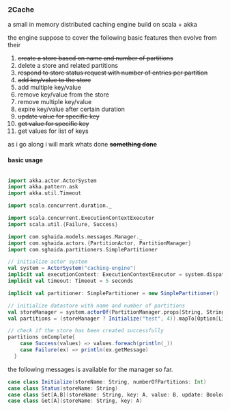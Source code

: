 ### 2Cache

a small in memory distributed caching engine build on scala + akka 

the engine suppose to cover the following basic features then evolve from their

1. ~~create a store based on name and number of partitions~~
2. delete a store and related partitions
3. ~~respond to store status request with number of entries per partition~~ 
4. ~~add key/value to the store~~
5. add multiple key/value
6. remove key/value from the store
7. remove multiple key/value
8. expire key/value after certain duration
9. ~~update value for specific key~~
10. ~~get value for specific key~~
11. get values for list of keys

as i go along i will mark whats done  __~~something done~~__

#### basic usage

```scala

import akka.actor.ActorSystem
import akka.pattern.ask
import akka.util.Timeout

import scala.concurrent.duration._

import scala.concurrent.ExecutionContextExecutor
import scala.util.{Failure, Success}

import com.sghaida.models.messages.Manager._
import com.sghaida.actors.{PartitionActor, PartitionManager}
import com.sghaida.partitioners.SimplePartitioner

// initialize actor system
val system = ActorSystem("caching-engine")
implicit val executionContext: ExecutionContextExecutor = system.dispatcher
implicit val timeout: Timeout = 5 seconds

implicit val partitioner: SimplePartitioner = new SimplePartitioner()

// initialize datastore with name and number of partitions 
val storeManager = system.actorOf(PartitionManager.props[String, String])
val partitions = (storeManager ? Initialize("test", 4)).mapTo[Option[List[String]]]

// check if the store has been created successfully 
partitions onComplete{
    case Success(values) => values.foreach(println(_))
    case Failure(ex) => println(ex.getMessage)
  }

```

the following messages is available for the manager so far.
```scala
case class Initialize(storeName: String, numberOfPartitions: Int)
case class Status(storeName: String)
case class Set[A,B](storeName: String, key: A, value: B, update: Boolean = false)
case class Get[A](storeName: String, key: A)
``` 
  
